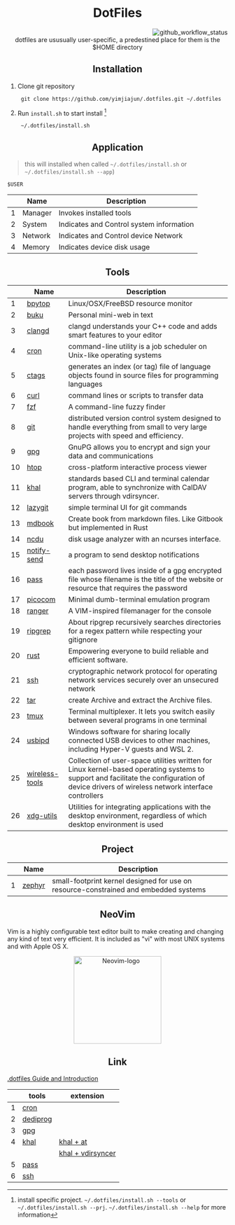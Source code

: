 <div align="center">
  <h1> DotFiles </h1>
</div>

<div align="right">
  <img src="https://github.com/yimjiajun/.dotfiles/actions/workflows/main.yml/badge.svg" alt="github_workflow_status">
</div>

<div align="center">
  dotfiles are ususually user-specific, a predestined place for them is the $HOME directory
</div>

<div align="center">
  <h2> Installation </h2>
</div>

1. Clone git repository

        git clone https://github.com/yimjiajun/.dotfiles.git ~/.dotfiles

2. Run `install.sh` to start install [^install_1]

        ~/.dotfiles/install.sh

<div align="center">
  <h2> Application </h2>
</div>

> this will installed when called `~/.dotfiles/install.sh` or ` ~/.dotfiles/install.sh --app`)

    $USER

|   | Name    | Description                              |
| - | -       | -                                        |
| 1 | Manager | Invokes installed tools                  |
| 2 | System  | Indicates and Control system information |
| 3 | Network | Indicates and Control device Network     |
| 4 | Memory  | Indicates device disk usage              |


<div align="center">
  <h2> Tools </h2>
</div>

|    | Name                                                                               | Description                                                                                                                                                                                           |
| -  | -                                                                                  | -                                                                                                                                                                                                     |
| 1 | [bpytop](https://github.com/aristocratos/bpytop.git)                               | Linux/OSX/FreeBSD resource monitor                                                                                                                                                                    |
| 2 | [buku](https://github.com/jarun/buku.git)                                          | Personal mini-web in text                                                                                                                                                                             |
| 3 | [clangd](https://clangd.llvm.org/installation.html)                                | clangd understands your C++ code and adds smart features to your editor                                                                                                                               |
| 4 | [cron](https://en.wikipedia.org/wiki/Cron) | command-line utility is a job scheduler on Unix-like operating systems |
| 5 | [ctags](https://github.com/universal-ctags/ctags)                                  | generates an index (or tag) file of language objects found in source files for programming languages                                                                                                  |
| 6 | [curl](https://curl.se/)                                                           | command lines or scripts to transfer data                                                                                                                                                             |
| 7 | [fzf](https://github.com/junegunn/fzf)                                             | A command-line fuzzy finder                                                                                                                                                                           |
| 8 | [git](https://git-scm.com/)                                                        | distributed version control system designed to handle everything from small to very large projects with speed and efficiency.                                                                         |
| 9 | [gpg](https://gnupg.org/) | GnuPG allows you to encrypt and sign your data and communications |
| 10 | [htop](https://htop.dev/)                                                          | cross-platform interactive process viewer                                                                                                                                                             |
| 11 | [khal](https://github.com/pimutils/khal)                                           | standards based CLI and terminal calendar program, able to synchronize with CalDAV servers through vdirsyncer.                                                                                        |
| 12 | [lazygit](https://github.com/jesseduffield/lazygit)                                | simple terminal UI for git commands                                                                                                                                                                   |
| 13 | [mdbook](https://github.com/rust-lang/mdBook)                                      | Create book from markdown files. Like Gitbook but implemented in Rust                                                                                                                                 |
| 14 | [ncdu](https://dev.yorhel.nl/ncdu)                                                 | disk usage analyzer with an ncurses interface.                                                                                                                                                        |
| 15 | [notify-send](https://manpages.ubuntu.com/manpages/xenial/man1/notify-send.1.html) | a program to send desktop notifications                                                                                                                                                               |
| 16 | [pass](https://www.passwordstore.org/) | each password lives inside of a gpg encrypted file whose filename is the title of the website or resource that requires the password  |
| 17 | [picocom](https://github.com/npat-efault/picocom)                                  | Minimal dumb-terminal emulation program                                                                                                                                                               |
| 18 | [ranger](https://github.com/ranger/ranger)                                         | A VIM-inspired filemanager for the console                                                                                                                                                            |
| 19 | [ripgrep](https://github.com/BurntSushi/ripgrep)                                   | About ripgrep recursively searches directories for a regex pattern while respecting your gitignore                                                                                                    |
| 20 | [rust](https://github.com/rust-lang/rust)                                          | Empowering everyone to build reliable and efficient software.                                                                                                                                         |
| 21 | [ssh](https://en.wikipedia.org/wiki/Secure_Shell) | cryptographic network protocol for operating network services securely over an unsecured network |
| 22 | [tar](https://www.geeksforgeeks.org/tar-command-linux-examples/)                   | create Archive and extract the Archive files.                                                                                                                                                         |
| 23 | [tmux](https://github.com/tmux/tmux/wiki)                                          | Terminal multiplexer. It lets you switch easily between several programs in one terminal                                                                                                              |
| 24 | [usbipd](https://github.com/dorssel/usbipd-win)                                    | Windows software for sharing locally connected USB devices to other machines, including Hyper-V guests and WSL 2.                                                                                     |
| 25 | [wireless-tools](https://en.wikipedia.org/wiki/Wireless_tools_for_Linux)           | Collection of user-space utilities written for Linux kernel-based operating systems to support and facilitate the configuration of device drivers of wireless network interface controllers |
| 26 | [xdg-utils](https://packages.debian.org/sid/xdg-utils)                             | Utilities for integrating applications with the desktop environment, regardless of which desktop environment is used                                                                                  |

<div align="center">
  <h2> Project </h2>
</div>

|   | Name                                                                               | Description                                                                          |
| - | -                                                                                  | -                                                                                    |
| 1 | [zephyr](https://docs.zephyrproject.org/latest/develop/getting_started/index.html) | small-footprint kernel designed for use on resource-constrained and embedded systems |

<div align="center">
  <h2> NeoVim </h2>
</div>

Vim is a highly configurable text editor built to make creating and changing any kind of text very efficient. It is included as "vi" with most UNIX systems and with Apple OS X.

<div align="center">
  <a href="https://github.com/yimjiajun/neovim">
      <img src="https://upload.wikimedia.org/wikipedia/commons/4/4f/Neovim-logo.svg" alt="Neovim-logo" width="200">
  </a>
</div>

<div align="center">
  <h2> Link </h2>
</div>

[.dotfiles Guide and Introduction](https://github.com/yimjiajun/.dotfiles/wiki/SUMMARY)

|   | tools                                                            | extension                                                                           |
| - | -                                                                | -                                                                                   |
| 1 | [cron](https://github.com/yimjiajun/.dotfiles/wiki/cron)         |                                                                                     |
| 2 | [dediprog](https://github.com/yimjiajun/.dotfiles/wiki/dediprog) |                                                                                     |
| 3 | [gpg](https://github.com/yimjiajun/.dotfiles/wiki/gpg)           |                                                                                     |
| 4 | [khal](https://github.com/yimjiajun/.dotfiles/wiki/khal)         | [khal + at](https://github.com/yimjiajun/.dotfiles/wiki/khal_at)                    |
|   |                                                                  | [khal + vdirsyncer](https://github.com/yimjiajun/.dotfiles/wiki/khal_vdirsyncer) |
| 5 | [pass](https://github.com/yimjiajun/.dotfiles/wiki/pass)
| 6 | [ssh](https://github.com/yimjiajun/.dotfiles/wiki/ssh)           |                                                                                     |

[^install_1]: install specific project. `~/.dotfiles/install.sh --tools` or `~/.dotfiles/install.sh --prj`. `~/.dotfiles/install.sh --help` for more information
